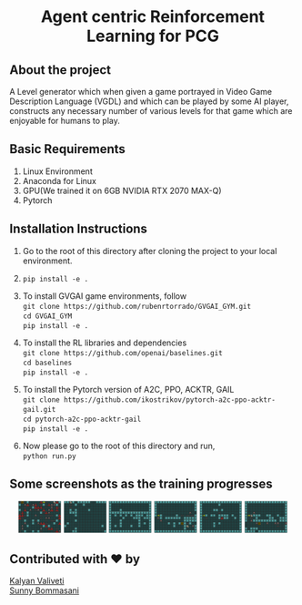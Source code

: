 <h1 align="center">
  Agent centric Reinforcement Learning for PCG
</h1>

## About the project ##
A Level generator which when given a game portrayed in Video Game Description Language (VGDL) and which can be played by some AI player, constructs any necessary number of various levels for that game which are enjoyable for humans to play.

## Basic Requirements ##
1. Linux Environment
2. Anaconda for Linux
3. GPU(We trained it on 6GB NVIDIA RTX 2070 MAX-Q)
4. Pytorch


## Installation Instructions ##

1. Go to the root of this directory after cloning the project to your local environment.
2. `pip install -e .`
3. To install GVGAI game environments, follow <br/>
`git clone https://github.com/rubenrtorrado/GVGAI_GYM.git` <br/>
`cd GVGAI_GYM`<br/>
`pip install -e .`
4. To install the RL libraries and dependencies <br/>
`git clone https://github.com/openai/baselines.git`<br/>
`cd baselines`<br/>
`pip install -e .`
5. To install the Pytorch version of A2C, PPO, ACKTR, GAIL <br/>
`git clone https://github.com/ikostrikov/pytorch-a2c-ppo-acktr-gail.git` <br/>
`cd pytorch-a2c-ppo-acktr-gail`<br/>
`pip install -e .`

6. Now please go to the root of this directory and run,<br/>
`python run.py`

## Some screenshots as the training progresses ##
<p align="center">
    <img src="Generated levels/1.png"
    height="15%" width="15%">
   <img src="Generated levels/2.png"
    height="15%" width="15%">
   <img src="Generated levels/3.png"
    height="15%" width="15%">
   <img src="Generated levels/4.png"
    height="15%" width="15%">
   <img src="Generated levels/5.png"
    height="15%" width="15%">
   <img src="Generated levels/6.png"
    height="15%" width="15%">
</p>


## Contributed with ❤ by ##

 [Kalyan Valiveti](https://github.com/kalyan-v)<br/>
 [Sunny Bommasani](https://github.com/Sunny3699)

